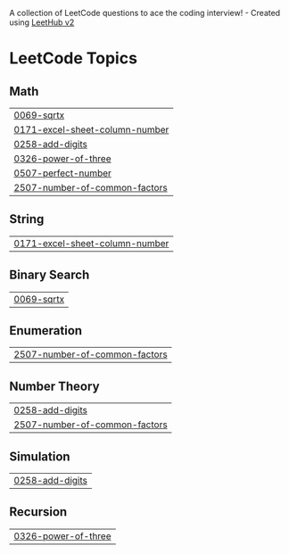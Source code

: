 A collection of LeetCode questions to ace the coding interview! - Created using [LeetHub v2](https://github.com/arunbhardwaj/LeetHub-2.0)
<!---LeetCode Topics Start-->
# LeetCode Topics
## Math
|  |
| ------- |
| [0069-sqrtx](https://github.com/shruthireddy-1505/september_2025/tree/master/0069-sqrtx) |
| [0171-excel-sheet-column-number](https://github.com/shruthireddy-1505/september_2025/tree/master/0171-excel-sheet-column-number) |
| [0258-add-digits](https://github.com/shruthireddy-1505/september_2025/tree/master/0258-add-digits) |
| [0326-power-of-three](https://github.com/shruthireddy-1505/september_2025/tree/master/0326-power-of-three) |
| [0507-perfect-number](https://github.com/shruthireddy-1505/september_2025/tree/master/0507-perfect-number) |
| [2507-number-of-common-factors](https://github.com/shruthireddy-1505/september_2025/tree/master/2507-number-of-common-factors) |
## String
|  |
| ------- |
| [0171-excel-sheet-column-number](https://github.com/shruthireddy-1505/september_2025/tree/master/0171-excel-sheet-column-number) |
## Binary Search
|  |
| ------- |
| [0069-sqrtx](https://github.com/shruthireddy-1505/september_2025/tree/master/0069-sqrtx) |
## Enumeration
|  |
| ------- |
| [2507-number-of-common-factors](https://github.com/shruthireddy-1505/september_2025/tree/master/2507-number-of-common-factors) |
## Number Theory
|  |
| ------- |
| [0258-add-digits](https://github.com/shruthireddy-1505/september_2025/tree/master/0258-add-digits) |
| [2507-number-of-common-factors](https://github.com/shruthireddy-1505/september_2025/tree/master/2507-number-of-common-factors) |
## Simulation
|  |
| ------- |
| [0258-add-digits](https://github.com/shruthireddy-1505/september_2025/tree/master/0258-add-digits) |
## Recursion
|  |
| ------- |
| [0326-power-of-three](https://github.com/shruthireddy-1505/september_2025/tree/master/0326-power-of-three) |
<!---LeetCode Topics End-->
